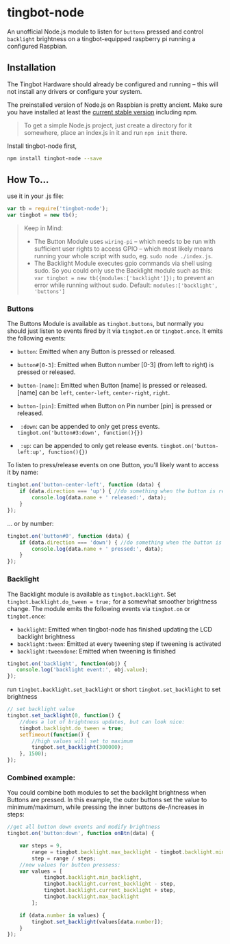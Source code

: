 # tingbot-node
An unofficial Node.js module to listen for `buttons` pressed and control `backlight` brightness on a tingbot-equipped raspberry pi running a configured Raspbian.



## Installation ##
The Tingbot Hardware should already be configured and running – this will not install any drivers or configure your system.

The preinstalled version of Node.js on Raspbian is pretty ancient. Make sure you have installed at least the [current stable version](./installnode.md) including npm.

> To get a simple Node.js project, just create a directory for it somewhere, place an index.js in it and run `npm init` there.

Install tingbot-node first,
```bash
npm install tingbot-node --save
```
## How To… ##
use it in your .js file:
```javascript
var tb = require('tingbot-node');
var tingbot = new tb();
```
 > Keep in Mind:
 >
 > - The Button Module uses `wiring-pi` – which needs to be run with sufficient user rights to access GPIO – which most likely means running your whole script with sudo, eg. `sudo node ./index.js`.
 > - The Backlight Module executes gpio commands via shell using sudo. So you could only use the Backlight module such as this: `var tingbot = new tb({modules:['backlight']});` to prevent an error while running without sudo. Default: `modules:['backlight', 'buttons']`


### Buttons
The Buttons Module is available as `tingbot.buttons`, but normally you should just listen to events fired by it via `tingbot.on` or `tingbot.once`. It emits the following events:
 - `button`: Emitted when any Button is pressed or released.
 - `button#[0-3]`: Emitted when Button number [0-3] (from left to right) is pressed or released.
 - `button-[name]`: Emitted when Button [name] is pressed or released. [name] can be `left`, `center-left`,  `center-right`, `right`.
 - `button-[pin]`: Emitted when Button on Pin number [pin] is pressed or released.

 - ` :down`: can be appended to only get press events. `tingbot.on('button#3:down', function(){})`
 - ` :up`: can be appended to only get release events. `tingbot.on('button-left:up', function(){})`


To listen to press/release events on one Button, you'll likely want to access it by name:
```javascript
tingbot.on('button-center-left', function (data) {
	if (data.direction === 'up') { //do something when the button is released:
		console.log(data.name + ' released:', data);
	}
});
```
… or by number:
```javascript
tingbot.on('button#0', function (data) {
	if (data.direction === 'down') { //do something when the button is pressed:
		console.log(data.name + ' pressed:', data);
	}
});
```
### Backlight
The Backlight module is available as `tingbot.backlight`. Set `tingbot.backlight.do_tween = true;` for a somewhat smoother brightness change. The module emits the following events via `tingbot.on` or `tingbot.once`:
 - `backlight`: Emitted when tingbot-node has finished updating the LCD backlight brightness
 - `backlight:tween`: Emitted at every tweening step if tweening is activated
 - `backlight:tweendone`: Emitted when tweening is finished


 ```javascript
 tingbot.on('backlight', function(obj) {
 	console.log('backlight event:', obj.value);
 });
 ```
run `tingbot.backlight.set_backlight` or short `tingbot.set_backlight` to set brightness
```javascript
// set backlight value
tingbot.set_backlight(0, function() {
	//does a lot of brightness updates, but can look nice:
	tingbot.backlight.do_tween = true;
	setTimeout(function() {
		//high values will set to maximum
		tingbot.set_backlight(300000);
	}, 1500);
});
```
### Combined example:
You could combine both modules to set the backlight brightness when Buttons are pressed. In this example, the outer buttons set the value to minimum/maximum, while pressing the inner buttons de-/increases in steps:
```javascript
//get all button down events and modify brightness
tingbot.on('button:down', function onBtn(data) {

	var steps = 9,
		range = tingbot.backlight.max_backlight - tingbot.backlight.min_backlight,
		step = range / steps;
	//new values for button pressess:
	var values = [
			tingbot.backlight.min_backlight,
			tingbot.backlight.current_backlight - step,
			tingbot.backlight.current_backlight + step,
			tingbot.backlight.max_backlight
		];

	if (data.number in values) {
		tingbot.set_backlight(values[data.number]);
	}
});

```
